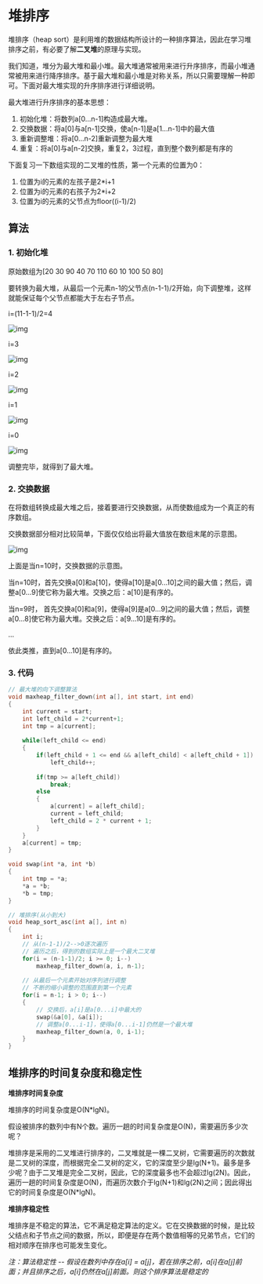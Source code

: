 # 堆排序

堆排序（heap sort）是利用堆的数据结构所设计的一种排序算法，因此在学习堆排序之前，有必要了解**二叉堆**的原理与实现。

我们知道，堆分为最大堆和最小堆。最大堆通常被用来进行升序排序，而最小堆通常被用来进行降序排序。基于最大堆和最小堆是对称关系，所以只需要理解一种即可。下面对最大堆实现的升序排序进行详细说明。

最大堆进行升序排序的基本思想：

1. 初始化堆：将数列a[0...n-1]构造成最大堆。
2. 交换数据：将a[0]与a[n-1]交换，使a[n-1]是a[1...n-1]中的最大值
3. 重新调整堆：将a[0...n-2]重新调整为最大堆
4. 重复：将a[0]与a[n-2]交换，重复2，3过程，直到整个数列都是有序的

下面复习一下数组实现的二叉堆的性质，第一个元素的位置为0：

1. 位置为i的元素的左孩子是2*i+1
2. 位置为i的元素的右孩子为2*i+2
3. 位置为i的元素的父节点为floor((i-1)/2)

## 算法

### 1. 初始化堆

原始数组为[20 30 90 40 70 110 60 10 100 50 80]

要转换为最大堆，从最后一个元素n-1的父节点(n-1-1)/2开始，向下调整堆，这样就能保证每个父节点都能大于左右子节点。

i=(11-1-1)/2=4

![img](http://images.cnitblog.com/i/497634/201403/151549357156092.jpg)

i=3

![img](http://images.cnitblog.com/i/497634/201403/151550457307269.jpg)

i=2

![img](http://images.cnitblog.com/i/497634/201403/151551282937167.jpg)

i=1

![img](http://images.cnitblog.com/i/497634/201403/151552295278892.jpg)

i=0

![img](http://images.cnitblog.com/i/497634/201403/151553325277045.jpg)

调整完毕，就得到了最大堆。

### 2. 交换数据

在将数组转换成最大堆之后，接着要进行交换数据，从而使数组成为一个真正的有序数组。

交换数据部分相对比较简单，下面仅仅给出将最大值放在数组末尾的示意图。

![img](http://images.cnitblog.com/i/497634/201403/151554424963237.jpg)

上面是当n=10时，交换数据的示意图。

当n=10时，首先交换a[0]和a[10]，使得a[10]是a[0...10]之间的最大值；然后，调整a[0...9]使它称为最大堆。交换之后：a[10]是有序的。

当n=9时， 首先交换a[0]和a[9]，使得a[9]是a[0...9]之间的最大值；然后，调整a[0...8]使它称为最大堆。交换之后：a[9...10]是有序的。

...

依此类推，直到a[0...10]是有序的。

### 3. 代码

```cpp
// 最大堆的向下调整算法
void maxheap_filter_down(int a[], int start, int end)
{
	int current = start;
	int left_child = 2*current+1;
	int tmp = a[current];
	
	while(left_child <= end)
	{
		if(left_child + 1 <= end && a[left_child] < a[left_child + 1])
			left_child++;
		
		if(tmp >= a[left_child])
			break;
		else
		{
			a[current] = a[left_child];
			current = left_child;
			left_child = 2 * current + 1;
		}
	}
	a[current] = tmp;
}

void swap(int *a, int *b)
{
	int tmp = *a;
	*a = *b;
	*b = tmp;
}

// 堆排序(从小到大)
void heap_sort_asc(int a[], int n)
{
	int i;
	// 从(n-1-1)/2-->0逐次遍历
	// 遍历之后，得到的数组实际上是一个最大二叉堆
	for(i = (n-1-1)/2; i >= 0; i--)
		maxheap_filter_down(a, i, n-1);
	
	// 从最后一个元素开始对序列进行调整
	// 不断的缩小调整的范围直到第一个元素
	for(i = n-1; i > 0; i--)
	{
		// 交换后，a[i]是a[0...i]中最大的
		swap(&a[0], &a[i]);
		// 调整a[0...i-1]，使得a[0...i-1]仍然是一个最大堆
		maxheap_filter_down(a, 0, i-1);
	}
}
```

## 堆排序的时间复杂度和稳定性

**堆排序时间复杂度**

堆排序的时间复杂度是O(N*lgN)。

假设被排序的数列中有N个数。遍历一趟的时间复杂度是O(N)，需要遍历多少次呢？

堆排序是采用的二叉堆进行排序的，二叉堆就是一棵二叉树，它需要遍历的次数就是二叉树的深度，而根据完全二叉树的定义，它的深度至少是lg(N+1)。最多是多少呢？由于二叉堆是完全二叉树，因此，它的深度最多也不会超过lg(2N)。因此，遍历一趟的时间复杂度是O(N)，而遍历次数介于lg(N+1)和lg(2N)之间；因此得出它的时间复杂度是O(N*lgN)。

**堆排序稳定性**

堆排序是不稳定的算法，它不满足稳定算法的定义。它在交换数据的时候，是比较父结点和子节点之间的数据，所以，即便是存在两个数值相等的兄弟节点，它们的相对顺序在排序也可能发生变化。

*注：算法稳定性 -- 假设在数列中存在a[i] = a[j]，若在排序之前，a[i]在a[j]前面；并且排序之后，a[i]仍然在a[j]前面。则这个排序算法是稳定的*